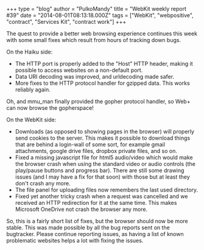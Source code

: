 +++
type = "blog"
author = "PulkoMandy"
title = "WebKit weekly report #39"
date = "2014-08-01T08:13:18.000Z"
tags = ["WebKit", "webpositive", "contract", "Services Kit", "contract work"]
+++

The quest to provide a better web browsing experience continues this week with some small fixes which result from hours of tracking down bugs.
<!--break-->
On the Haiku side:
<ul><li>The HTTP port is properly added to the "Host" HTTP header, making it possible to access websites on a non-default port.</li>
<li>Data URI decoding was improved, and urldecoding made safer.</li> <li>More fixes to the HTTP protocol handler for gzipped data. This works reliably again.</li></ul>
Oh, and mmu_man finally provided the gopher protocol handler, so Web+ can now browse the gopherspace!

On the WebKit side:
<ul><li>Downloads (as opposed to showing pages in the browser) will properly send cookies to the server. This makes it possible to download things that are behind a login-wall of some sort, for example gmail attachments, google drive files, dropbox private files, and so on.</li>
<li>Fixed a missing javascript file for html5 audio/video which would make the browser crash when using the standard video or audio controls (the play/pause buttons and progress bar). There are still some drawing issues (and I may have a fix for that soon) with those but at least they don't crash any more.</li>
<li>The file panel for uploading files now remembers the last used directory.</li>
<li>Fixed yet another tricky crash when a request was cancelled and we received an HTTP redirection for it at the same time. This makes Microsoft OneDrive not crash the browser any more.</li></ul>

So, this is a fairly short list of fixes, but the browser should now be more stable. This was made possible by all the bug reports sent on the bugtracker. Please continue reporting issues, as having a list of known problematic websites helps a lot with fixing the issues.